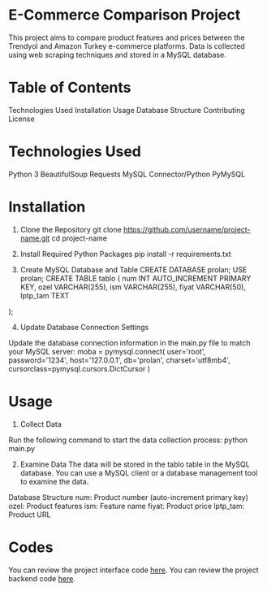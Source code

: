 # E-Commerce Comparison Project
This project aims to compare product features and prices between the Trendyol and Amazon Turkey e-commerce platforms. Data is collected using web scraping techniques and stored in a MySQL database.

# Table of Contents
Technologies Used
Installation
Usage
Database Structure
Contributing
License

# Technologies Used
Python 3
BeautifulSoup
Requests
MySQL Connector/Python
PyMySQL

# Installation

1. Clone the Repository
git clone https://github.com/username/project-name.git
cd project-name

2. Install Required Python Packages
pip install -r requirements.txt

3. Create MySQL Database and Table
CREATE DATABASE prolan;
USE prolan;
CREATE TABLE tablo (
    num INT AUTO_INCREMENT PRIMARY KEY,
    ozel VARCHAR(255),
    ism VARCHAR(255),
    fiyat VARCHAR(50),
    lptp_tam TEXT

);

4. Update Database Connection Settings

Update the database connection information in the main.py file to match your MySQL server:
moba = pymysql.connect(
    user='root',
    password='1234',
    host='127.0.0.1',
    db='prolan',
    charset='utf8mb4',
    cursorclass=pymysql.cursors.DictCursor
)

# Usage

1. Collect Data

Run the following command to start the data collection process:
python main.py

2. Examine Data
The data will be stored in the tablo table in the MySQL database. You can use a MySQL client or a database management tool to examine the data.

Database Structure
num: Product number (auto-increment primary key)
ozel: Product features
ism: Feature name
fiyat: Product price
lptp_tam: Product URL

# Codes

You can review the project interface code [here](mann.php).
You can review the project backend code [here](webscraping.py).
